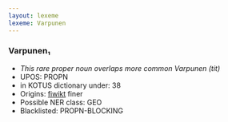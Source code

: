 ```yaml
---
layout: lexeme
lexeme: Varpunen
---
```


###  Varpunen₁

* _This rare proper noun overlaps more common *Varpunen* (tit)_
* UPOS:  PROPN
* in KOTUS dictionary under:  38
* Origins: [fiwikt](https://fi.wiktionary.org/wiki/Varpunen) finer 
* Possible NER class:  GEO
* Blacklisted:  PROPN-BLOCKING

